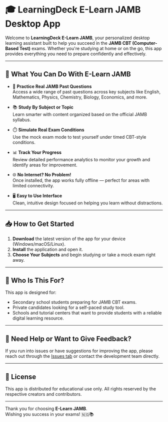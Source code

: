 # 🎓 LearningDeck E-Learn JAMB Desktop App

Welcome to **LearningDeck E-Learn JAMB**, your personalized desktop learning assistant built to help you succeed in the **JAMB CBT (Computer-Based Test)** exams. Whether you're studying at home or on the go, this app provides everything you need to prepare confidently and effectively.

---

## 📘 What You Can Do With E-Learn JAMB

- 🧠 **Practice Real JAMB Past Questions**  
  Access a wide range of past questions across key subjects like English, Mathematics, Physics, Chemistry, Biology, Economics, and more.

- 📚 **Study By Subject or Topic**  
  Learn smarter with content organized based on the official JAMB syllabus.

- ⏱️ **Simulate Real Exam Conditions**  
  Use the mock exam mode to test yourself under timed CBT-style conditions.

- 📊 **Track Your Progress**  
  Review detailed performance analytics to monitor your growth and identify areas for improvement.

- 🌐 **No Internet? No Problem!**  
  Once installed, the app works fully offline — perfect for areas with limited connectivity.

- 🖥️ **Easy to Use Interface**  
  Clean, intuitive design focused on helping you learn without distractions.

---

## 📥 How to Get Started

1. **Download** the latest version of the app for your device (Windows/macOS/Linux).
2. **Install** the application and open it.
3. **Choose Your Subjects** and begin studying or take a mock exam right away.

---

## 🧾 Who Is This For?

This app is designed for:

- Secondary school students preparing for JAMB CBT exams.
- Private candidates looking for a self-paced study tool.
- Schools and tutorial centers that want to provide students with a reliable digital learning resource.

---

## 💬 Need Help or Want to Give Feedback?

If you run into issues or have suggestions for improving the app, please reach out through the [Issues tab](https://github.com/your-repo/issues) or contact the development team directly.

---

## 📝 License

This app is distributed for educational use only. All rights reserved by the respective creators and contributors.

---

Thank you for choosing **E-Learn JAMB**.  
Wishing you success in your exams! 🇳🇬📚
